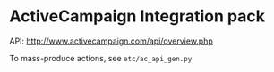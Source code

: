 # ActiveCampaign Integration pack

API: http://www.activecampaign.com/api/overview.php

To mass-produce actions, see `etc/ac_api_gen.py`
